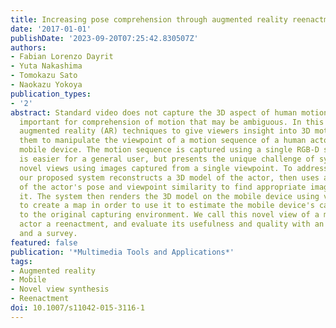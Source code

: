 ```yaml
---
title: Increasing pose comprehension through augmented reality reenactment
date: '2017-01-01'
publishDate: '2023-09-20T07:25:42.830507Z'
authors:
- Fabian Lorenzo Dayrit
- Yuta Nakashima
- Tomokazu Sato
- Naokazu Yokoya
publication_types:
- '2'
abstract: Standard video does not capture the 3D aspect of human motion, which is
  important for comprehension of motion that may be ambiguous. In this paper, we apply
  augmented reality (AR) techniques to give viewers insight into 3D motion by allowing
  them to manipulate the viewpoint of a motion sequence of a human actor using a handheld
  mobile device. The motion sequence is captured using a single RGB-D sensor, which
  is easier for a general user, but presents the unique challenge of synthesizing
  novel views using images captured from a single viewpoint. To address this challenge,
  our proposed system reconstructs a 3D model of the actor, then uses a combination
  of the actor's pose and viewpoint similarity to find appropriate images to texture
  it. The system then renders the 3D model on the mobile device using visual SLAM
  to create a map in order to use it to estimate the mobile device's camera pose relative
  to the original capturing environment. We call this novel view of a moving human
  actor a reenactment, and evaluate its usefulness and quality with an experiment
  and a survey.
featured: false
publication: '*Multimedia Tools and Applications*'
tags:
- Augmented reality
- Mobile
- Novel view synthesis
- Reenactment
doi: 10.1007/s11042-015-3116-1
---
```


